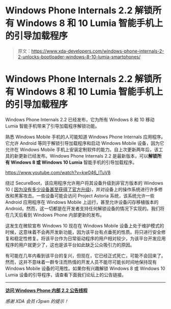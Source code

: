 # Windows Phone Internals 2.2 解锁所有 Windows 8 和 10 Lumia 智能手机上的引导加载程序

> 原文：<https://www.xda-developers.com/windows-phone-internals-2-2-unlocks-bootloader-windows-8-10-lumia-smartphones/>

# Windows Phone Internals 2.2 解锁所有 Windows 8 和 10 Lumia 智能手机上的引导加载程序

Windows Phone Internals 2.2 已经发布，它为所有 Windows 8 和 10 移动 Lumia 智能手机带来了引导加载程序解锁功能。

熟悉 Windows Mobile 手机的人可能知道 Windows Phone Internals 应用程序。它允许 Android 等同于解锁引导加载程序和启动 Windows Mobile 设备，因为它允许在 Windows Mobile 手机上安装定制软件的能力。自上次更新两年后，该工具的新更新已经发布。Windows Phone Internals 2.2 是最新版本，可以**解锁所有 Windows 8 或 Windows 10 Lumia** 智能手机的引导加载程序。

https://www.youtube.com/watch?v=kw046_ITuV8

绕过 SecureBoot，该应用程序允许用户将其设备升级到非官方版本的 Windows 10 ( [因为没有多少设备甚至获得了官方升级](https://www.xda-developers.com/windows-10-creators-update-to-restrict-official-support-to-just-13-devices/))，并对设备上的操作系统进行许多修改和黑客攻击。一些设备可能会访问 Project Astoria 系统，该系统允许一些 Android 应用程序在 Windows Mobile 上运行，甚至允许设备闪存移植版本的 Android。然而，这一切都是在开发者支持任何解锁设备的情况下实现的。我们将在几天后看到 Windows Phone 内部更新的发布。

这发生在微软宣布 Windows 10 现在在 Windows Mobile 设备上处于维护模式的时候，这意味着不会再开发新功能，因为该平台有点垂死的性质。将只进行安全修复和稳定性修复。将该平台作为日常驱动程序的用户相对较少，为该平台开发应用程序的用户就更少了，这也是该平台如此缺乏公众吸引力的原因。

有可能在几年内看到该平台的复兴，但现在，它已经正式死亡，可能不会回来了。然而，这并不意味着一群专注而热情的开发人员不能尽可能长时间地保持现有 Windows Mobile 设备的可用性。如果你有兴趣解锁 Windows 8 或 Windows 10 Lumia 设备的引导程序，请查看下面我们论坛上的公告链接。

* * *

[**访问 Windows Phone 内部 2.2 公告线程**](https://forum.xda-developers.com/windows-10-mobile/windows-phone-internals-2-2-t3713157)

*感谢 XDA 会员 r3pwn 的提示！*